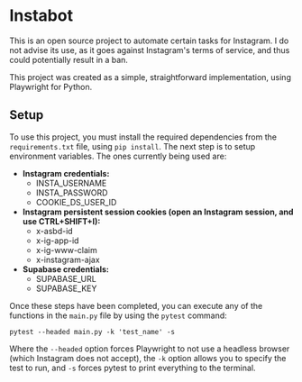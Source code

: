 # Instabot

This is an open source project to automate certain tasks for Instagram.
I do not advise its use, as it goes against Instagram's terms of service, and thus could potentially result in a ban.

This project was created as a simple, straightforward implementation, using Playwright for Python.

## Setup

To use this project, you must install the required dependencies from the ``requirements.txt`` file, using ``pip install``.
The next step is to setup environment variables. The ones currently being used are:

- **Instagram credentials:**
    - INSTA_USERNAME
    - INSTA_PASSWORD
    - COOKIE_DS_USER_ID
- **Instagram persistent session cookies (open an Instagram session, and use CTRL+SHIFT+I):**
    - x-asbd-id
    - x-ig-app-id
    - x-ig-www-claim
    - x-instagram-ajax
- **Supabase credentials:**
    - SUPABASE_URL
    - SUPABASE_KEY

Once these steps have been completed, you can execute any of the functions in the ``main.py`` file by using the ``pytest`` command:

    pytest --headed main.py -k 'test_name' -s

Where the ``--headed`` option forces Playwright to not use a headless browser (which Instagram does not accept), the ``-k`` option allows you to specify the test to run, and ``-s`` forces pytest to print everything to the terminal.